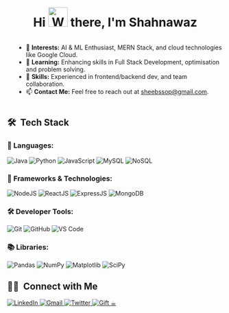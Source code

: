 <h1 align="center">Hi <img src="https://raw.githubusercontent.com/nixin72/nixin72/master/wave.gif" alt="Waving hand animated gif" height="45" width="45" /> there, I'm <a>Shahnawaz</a></h1>

<div style="display: flex; align-items: center; justify-content: center;">
  


  <div style="flex: 2; padding-left: 20px;">
    <ul>
     <li>👀 <strong>Interests:</strong> AI & ML Enthusiast, MERN Stack, and cloud technologies like Google Cloud.</li>
<li>🌱 <strong>Learning:</strong> Enhancing skills in Full Stack Development, optimisation and problem solving.</li>
<li>💼 <strong>Skills:</strong> Experienced in frontend/backend dev, and team collaboration.</li>
<li>📫 <strong>Contact Me:</strong> Feel free to reach out at <a href="mailto:sheebssop@gmail.com">sheebssop@gmail.com</a>.</li>
    </ul>
  </div>

</div>




## 🛠 &nbsp;Tech Stack

<h3>📝 Languages:</h3>
<p>
  <img alt="Java" src="https://img.shields.io/badge/java-%23ED8B00.svg?style=for-the-badge&logo=java&logoColor=white"/>
  <img alt="Python" src="https://img.shields.io/badge/python-%2314354C.svg?style=for-the-badge&logo=python&logoColor=white"/>
<!--   <img alt="C++" src="https://img.shields.io/badge/C++-%2300599C.svg?style=for-the-badge&logo=c%2B%2B&logoColor=white"/> -->
  <img alt="JavaScript" src="https://img.shields.io/badge/javascript-%23323330.svg?style=for-the-badge&logo=javascript&logoColor=%23F7DF1E"/>
  <img alt="MySQL" src="https://img.shields.io/badge/mysql-%2300f.svg?style=for-the-badge&logo=mysql&logoColor=white"/>
  <img alt="NoSQL" src="https://img.shields.io/badge/NoSQL-%234ea94b.svg?style=for-the-badge&logo=mongodb&logoColor=white"/>
</p>

<h3>🚀 Frameworks & Technologies:</h3>
<p>
  <img alt="NodeJS" src="https://img.shields.io/badge/Node.js-339933?style=for-the-badge&logo=nodedotjs&logoColor=white"/>
  <img alt="ReactJS" src="https://img.shields.io/badge/React-%2320232a.svg?style=for-the-badge&logo=react&logoColor=%2361DAFB"/>
  <img alt="ExpressJS" src="https://img.shields.io/badge/Express.js-000000?style=for-the-badge&logo=express&logoColor=white"/>
  <img alt="MongoDB" src="https://img.shields.io/badge/MongoDB-%234ea94b.svg?style=for-the-badge&logo=mongodb&logoColor=white"/>
<!--   <img alt="NextJS" src="https://img.shields.io/badge/Next.js-000000?style=for-the-badge&logo=nextdotjs&logoColor=white"/> -->
<!--   <img alt="Google Cloud" src="https://img.shields.io/badge/Google_Cloud-4285F4?style=for-the-badge&logo=google-cloud&logoColor=white"/> -->
</p>

<h3>🛠 Developer Tools:</h3>
<p>
  <img alt="Git" src="https://img.shields.io/badge/Git-F05032?style=for-the-badge&logo=git&logoColor=white"/>
  <img alt="GitHub" src="https://img.shields.io/badge/github-%23121011.svg?style=for-the-badge&logo=github&logoColor=white"/>
<!--   <img alt="Postman" src="https://img.shields.io/badge/Postman-FF6C37?style=for-the-badge&logo=postman&logoColor=white"/> -->
  <img alt="VS Code" src="https://img.shields.io/badge/VS%20Code-0078D4?style=for-the-badge&logo=visual%20studio%20code&logoColor=white"/>
<!--   <img alt="Google Colab" src="https://img.shields.io/badge/Google_Colab-F9AB00?style=for-the-badge&logo=google-colab&logoColor=white"/> -->
</p>

<h3>📚 Libraries:</h3>
<p>
  <img alt="Pandas" src="https://img.shields.io/badge/Pandas-%23150458.svg?style=for-the-badge&logo=pandas&logoColor=white"/>
  <img alt="NumPy" src="https://img.shields.io/badge/NumPy-%23013243.svg?style=for-the-badge&logo=numpy&logoColor=white"/>
  <img alt="Matplotlib" src="https://img.shields.io/badge/Matplotlib-%23F5A623.svg?style=for-the-badge&logo=matplotlib&logoColor=white"/>
  <img alt="SciPy" src="https://img.shields.io/badge/SciPy-%23013243.svg?style=for-the-badge&logo=scipy&logoColor=white"/>
</p>





<!-- Holopin Badges -->
<!-- [![Holopin Badges](https://holopin.me/user)](https://holopin.io/@user)-->



## 🤝🏻 &nbsp;Connect with Me

<div class="social-badges">
<a href="http://linkedin.com/in/msaofficio/" target="_blank">
  <img  alt="LinkedIn" src="https://img.shields.io/badge/LinkedIn-0077B5?style=for-the-badge&logo=linkedin&logoColor=black" />
</a>

<a href="mailto:sheebssop@gmail.com" target="_blank">
  <img alt="Gmail" src="https://img.shields.io/badge/-gmail-%23D14836?style=for-the-badge&logo=Gmail&logoColor=white" />
</a>

  <!-- <a href="https://www.youtube.com/channel/UCSQi8AQvLj53dRnEDAlhPsQ" target="_blank">
    <img alt="Qwiklab" src="https://img.shields.io/badge/Youtube-dc143c.svg?style=for-the-badge&logo=Qwiklabs&logoColor=black">
  </a> -->

  <!--<a href="https://bento.me/yashig406" target="_blank">
    <img alt="Qwiklab" src="https://img.shields.io/badge/Bento-F5CD0E.svg?style=for-the-badge&logo=bentos&logoColor=black">
  </a> -->

  <!-- <a href="https://www.cloudskillsboost.google/public_profiles/e5cec970-0cc5-4375-b358-514f45b8061c" target="_blank">
    <img alt="Qwiklab" src="https://img.shields.io/badge/Qwiklabs-F5CD0E.svg?style=for-the-badge&logo=Qwiklabs&logoColor=black">
  </a> -->

   <a href="https://twitter.com/msaofficio" target="_blank">
    <img alt="Twitter" src="https://img.shields.io/badge/-twitter-008080?style=for-the-badge&logo=Twitter&logoColor=white">
  </a> 

  <a href="buymeacoffee.com/sheebssop" target="_blank">
    <img alt="Gift ☕︎" src="https://img.shields.io/badge/%20SUPPORT%20-E3C08D">
  </a>
</div>

